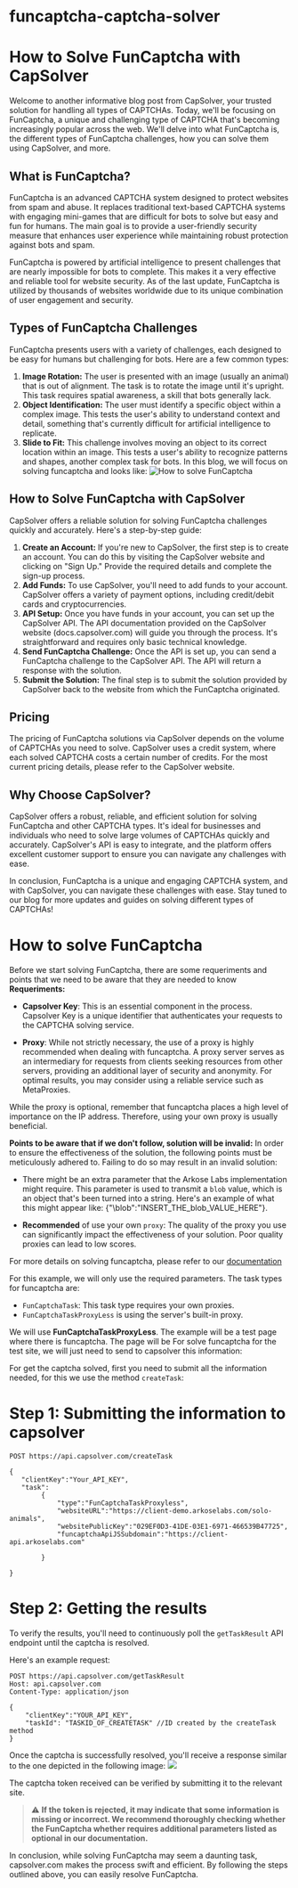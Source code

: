 # funcaptcha-captcha-solver


# How to Solve FunCaptcha with CapSolver

Welcome to another informative blog post from CapSolver, your trusted solution for handling all types of CAPTCHAs. Today, we'll be focusing on FunCaptcha, a unique and challenging type of CAPTCHA that's becoming increasingly popular across the web. We'll delve into what FunCaptcha is, the different types of FunCaptcha challenges, how you can solve them using CapSolver, and more.

## What is FunCaptcha?

FunCaptcha is an advanced CAPTCHA system designed to protect websites from spam and abuse. It replaces traditional text-based CAPTCHA systems with engaging mini-games that are difficult for bots to solve but easy and fun for humans. The main goal is to provide a user-friendly security measure that enhances user experience while maintaining robust protection against bots and spam.

FunCaptcha is powered by artificial intelligence to present challenges that are nearly impossible for bots to complete. This makes it a very effective and reliable tool for website security. As of the last update, FunCaptcha is utilized by thousands of websites worldwide due to its unique combination of user engagement and security.

## Types of FunCaptcha Challenges

FunCaptcha presents users with a variety of challenges, each designed to be easy for humans but challenging for bots. Here are a few common types:

1. **Image Rotation:** The user is presented with an image (usually an animal) that is out of alignment. The task is to rotate the image until it's upright. This task requires spatial awareness, a skill that bots generally lack.
2. **Object Identification:** The user must identify a specific object within a complex image. This tests the user's ability to understand context and detail, something that's currently difficult for artificial intelligence to replicate.
3. **Slide to Fit:** This challenge involves moving an object to its correct location within an image. This tests a user's ability to recognize patterns and shapes, another complex task for bots.
In this blog, we will focus on solving funcaptcha and looks like:
![How to solve FunCaptcha](https://assets.capsolver.com/prod/images/post/2023-05-16/acdc2ec9-d02f-4238-be48-2bd8b4c671e7.png)

## How to Solve FunCaptcha with CapSolver

CapSolver offers a reliable solution for solving FunCaptcha challenges quickly and accurately. Here's a step-by-step guide:

1. **Create an Account:** If you're new to CapSolver, the first step is to create an account. You can do this by visiting the CapSolver website and clicking on "Sign Up." Provide the required details and complete the sign-up process.
2. **Add Funds:** To use CapSolver, you'll need to add funds to your account. CapSolver offers a variety of payment options, including credit/debit cards and cryptocurrencies.
3. **API Setup:** Once you have funds in your account, you can set up the CapSolver API. The API documentation provided on the CapSolver website (docs.capsolver.com) will guide you through the process. It's straightforward and requires only basic technical knowledge.
4. **Send FunCaptcha Challenge:** Once the API is set up, you can send a FunCaptcha challenge to the CapSolver API. The API will return a response with the solution.
5. **Submit the Solution:** The final step is to submit the solution provided by CapSolver back to the website from which the FunCaptcha originated.

## Pricing

The pricing of FunCaptcha solutions via CapSolver depends on the volume of CAPTCHAs you need to solve. CapSolver uses a credit system, where each solved CAPTCHA costs a certain number of credits. For the most current pricing details, please refer to the CapSolver website.

## Why Choose CapSolver?

CapSolver offers a robust, reliable, and efficient solution for solving FunCaptcha and other CAPTCHA types. It's ideal for businesses and individuals who need to solve large volumes of CAPTCHAs quickly and accurately. CapSolver's API is easy to integrate, and the platform offers excellent customer support to ensure you can navigate any challenges with ease.

In conclusion, FunCaptcha is a unique and engaging CAPTCHA system, and with CapSolver, you can navigate these challenges with ease. Stay tuned to our blog for more updates and guides on solving different types of CAPTCHAs!




# How to solve FunCaptcha
Before we start solving FunCaptcha, there are some requeriments and points that we need to be aware that they are needed to know
**Requeriments:**
- **Capsolver Key**: This is an essential component in the process. Capsolver Key is a unique identifier that authenticates your requests to the CAPTCHA solving service.

- **Proxy**: While not strictly necessary, the use of a proxy is highly recommended when dealing with funcaptcha. A proxy server serves as an intermediary for requests from clients seeking resources from other servers, providing an additional layer of security and anonymity. For optimal results, you may consider using a reliable service such as MetaProxies.

While the proxy is optional, remember that funcaptcha places a high level of importance on the IP address. Therefore, using your own proxy is usually beneficial.

**Points to be aware that if we don't follow, solution will be invalid:**
In order to ensure the effectiveness of the solution, the following points must be meticulously adhered to. Failing to do so may result in an invalid solution:

- There might be an extra parameter that the Arkose Labs implementation might require. This parameter is used to transmit a `blob` value, which is an object that's been turned into a string. Here's an example of what this might appear like:
{"\blob":"INSERT_THE_blob_VALUE_HERE"}.

- **Recommended** of use your own `proxy`: The quality of the proxy you use can significantly impact the effectiveness of your solution. Poor quality proxies can lead to low scores.

For more details on solving funcaptcha, please refer to our [documentation](https://docs.capsolver.com/guide/captcha/FunCaptcha.html)

For this example, we will only use the required parameters. The task types for funcaptcha are:

- `FunCaptchaTask`: This task type requires your own proxies.
- `FunCaptchaTaskProxyLess` is using the server's built-in proxy.

We will use **FunCaptchaTaskProxyLess**. The example will be a  test page where there is funcaptcha. The page will be
For solve funcaptcha for the test site, we will just need to send to capsolver this information:

For get the captcha solved, first you need to submit all the information needed, for this we use the method `createTask`:
# Step 1: Submitting the information to capsolver
```http
POST https://api.capsolver.com/createTask

{
   "clientKey":"Your_API_KEY",
   "task":
        {
            "type":"FunCaptchaTaskProxyless",
            "websiteURL":"https://client-demo.arkoselabs.com/solo-animals",
            "websitePublicKey":"029EF0D3-41DE-03E1-6971-466539B47725",
            "funcaptchaApiJSSubdomain":"https://client-api.arkoselabs.com"
           
        }
        
}
```
# Step 2: Getting the results

To verify the results, you'll need to continuously poll the `getTaskResult` API endpoint until the captcha is resolved. 

Here's an example request:

```http
POST https://api.capsolver.com/getTaskResult
Host: api.capsolver.com
Content-Type: application/json

{
    "clientKey":"YOUR_API_KEY",
    "taskId": "TASKID_OF_CREATETASK" //ID created by the createTask method
}

```
Once the captcha is successfully resolved, you'll receive a response similar to the one depicted in the following image:
![](https://assets.capsolver.com/prod/images/post/2023-05-16/97a3bbe4-03b0-4e1c-9625-5066430940ea.png)



The captcha token received can be verified by submitting it to the relevant site. 
> ⚠️ **If the token is rejected, it may indicate that some information is missing or incorrect. We recommend thoroughly checking whether the FunCaptcha  whether requires additional parameters listed as optional in our documentation.**

In conclusion, while solving FunCaptcha may seem a daunting task, capsolver.com makes the process swift and efficient. By following the steps outlined above, you can easily resolve FunCaptcha.
      